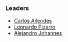 ### Leaders

* [Carlos Allendes](mailto:carlos.allendes@owasp.org)
* [Leonardo Pizarro](mailto:leonardo.pizarro@owasp.org)
* [Alejandro Johannes](mailto:alejandro.johannes@owasp.org)
